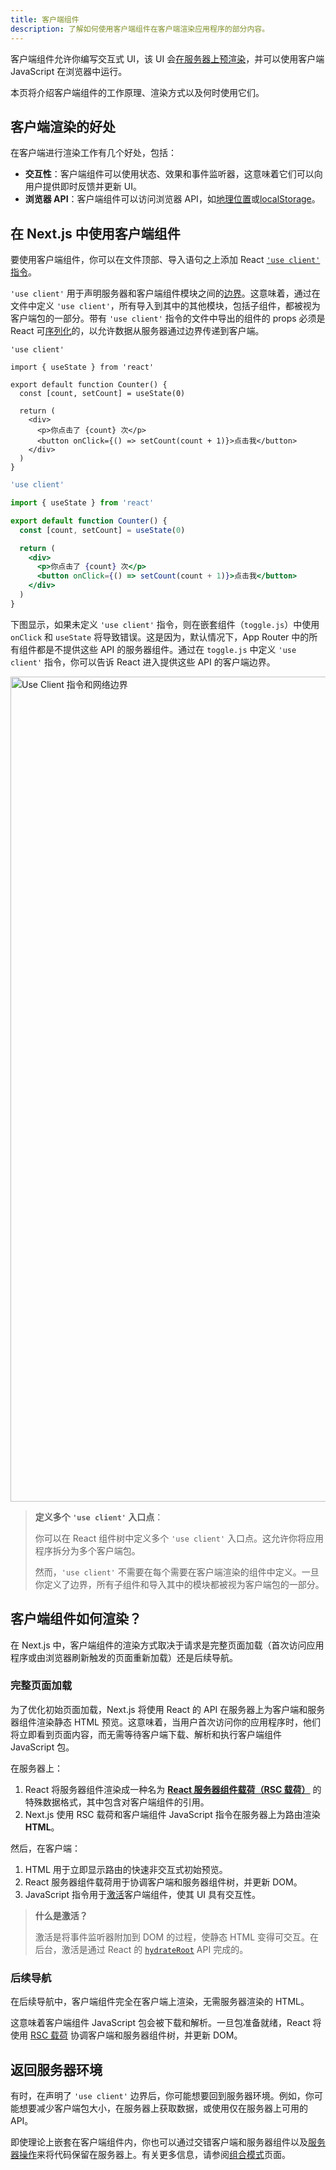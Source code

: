 ```yaml
---
title: 客户端组件
description: 了解如何使用客户端组件在客户端渲染应用程序的部分内容。
---
```


客户端组件允许你编写交互式 UI，该 UI 会[在服务器上预渲染](https://github.com/reactwg/server-components/discussions/4)，并可以使用客户端 JavaScript 在浏览器中运行。

本页将介绍客户端组件的工作原理、渲染方式以及何时使用它们。

## 客户端渲染的好处

在客户端进行渲染工作有几个好处，包括：

- **交互性**：客户端组件可以使用状态、效果和事件监听器，这意味着它们可以向用户提供即时反馈并更新 UI。
- **浏览器 API**：客户端组件可以访问浏览器 API，如[地理位置](https://developer.mozilla.org/docs/Web/API/Geolocation_API)或[localStorage](https://developer.mozilla.org/docs/Web/API/Window/localStorage)。

## 在 Next.js 中使用客户端组件

要使用客户端组件，你可以在文件顶部、导入语句之上添加 React [`'use client'` 指令](https://react.dev/reference/react/use-client)。

`'use client'` 用于声明服务器和客户端组件模块之间的[边界](/nextjs-cn/app/building-your-application/rendering/index#network-boundary)。这意味着，通过在文件中定义 `'use client'`，所有导入到其中的其他模块，包括子组件，都被视为客户端包的一部分。带有 `'use client'` 指令的文件中导出的组件的 props 必须是 React 可[序列化](https://react.dev/reference/rsc/use-client#serializable-types)的，以允许数据从服务器通过边界传递到客户端。

```tsx highlight={1} switcher
'use client'

import { useState } from 'react'

export default function Counter() {
  const [count, setCount] = useState(0)

  return (
    <div>
      <p>你点击了 {count} 次</p>
      <button onClick={() => setCount(count + 1)}>点击我</button>
    </div>
  )
}
```

```jsx highlight={1} switcher
'use client'

import { useState } from 'react'

export default function Counter() {
  const [count, setCount] = useState(0)

  return (
    <div>
      <p>你点击了 {count} 次</p>
      <button onClick={() => setCount(count + 1)}>点击我</button>
    </div>
  )
}
```

下图显示，如果未定义 `'use client'` 指令，则在嵌套组件（`toggle.js`）中使用 `onClick` 和 `useState` 将导致错误。这是因为，默认情况下，App Router 中的所有组件都是不提供这些 API 的服务器组件。通过在 `toggle.js` 中定义 `'use client'` 指令，你可以告诉 React 进入提供这些 API 的客户端边界。

<Image
  alt="Use Client 指令和网络边界"
  srcLight="/docs/light/use-client-directive.png"
  srcDark="/docs/dark/use-client-directive.png"
  width="1600"
  height="1320"
/>

> **定义多个 `'use client'` 入口点**：
>
> 你可以在 React 组件树中定义多个 `'use client'` 入口点。这允许你将应用程序拆分为多个客户端包。
>
> 然而，`'use client'` 不需要在每个需要在客户端渲染的组件中定义。一旦你定义了边界，所有子组件和导入其中的模块都被视为客户端包的一部分。

## 客户端组件如何渲染？

在 Next.js 中，客户端组件的渲染方式取决于请求是完整页面加载（首次访问应用程序或由浏览器刷新触发的页面重新加载）还是后续导航。

### 完整页面加载

为了优化初始页面加载，Next.js 将使用 React 的 API 在服务器上为客户端和服务器组件渲染静态 HTML 预览。这意味着，当用户首次访问你的应用程序时，他们将立即看到页面内容，而无需等待客户端下载、解析和执行客户端组件 JavaScript 包。

在服务器上：

1. React 将服务器组件渲染成一种名为 [**React 服务器组件载荷（RSC 载荷）**](/nextjs-cn/app/building-your-application/rendering/server-components#what-is-the-react-server-component-payload-rsc) 的特殊数据格式，其中包含对客户端组件的引用。
2. Next.js 使用 RSC 载荷和客户端组件 JavaScript 指令在服务器上为路由渲染 **HTML**。

然后，在客户端：

1. HTML 用于立即显示路由的快速非交互式初始预览。
2. React 服务器组件载荷用于协调客户端和服务器组件树，并更新 DOM。
3. JavaScript 指令用于[激活](https://react.dev/reference/react-dom/client/hydrateRoot)客户端组件，使其 UI 具有交互性。

> **什么是激活？**
>
> 激活是将事件监听器附加到 DOM 的过程，使静态 HTML 变得可交互。在后台，激活是通过 React 的 [`hydrateRoot`](https://react.dev/reference/react-dom/client/hydrateRoot) API 完成的。

### 后续导航

在后续导航中，客户端组件完全在客户端上渲染，无需服务器渲染的 HTML。

这意味着客户端组件 JavaScript 包会被下载和解析。一旦包准备就绪，React 将使用 [RSC 载荷](/nextjs-cn/app/building-your-application/rendering/server-components#what-is-the-react-server-component-payload-rsc) 协调客户端和服务器组件树，并更新 DOM。

## 返回服务器环境

有时，在声明了 `'use client'` 边界后，你可能想要回到服务器环境。例如，你可能想要减少客户端包大小，在服务器上获取数据，或使用仅在服务器上可用的 API。

即使理论上嵌套在客户端组件内，你也可以通过交错客户端和服务器组件以及[服务器操作](/nextjs-cn/app/building-your-application/data-fetching/server-actions-and-mutations)来将代码保留在服务器上。有关更多信息，请参阅[组合模式](/nextjs-cn/app/building-your-application/rendering/composition-patterns)页面。
